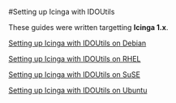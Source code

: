 #Setting up Icinga with IDOUtils

These guides were written targetting **Icinga 1.x**.

[Setting up Icinga with IDOUtils on Debian](01_01_setting_up_icinga_with_idoutils_on_debian.md)

[Setting up Icinga with IDOUtils on RHEL](01_02_setting_up_icinga_with_idoutils_on_rhel.md)

[Setting up Icinga with IDOUtils on SuSE](01_03_setting_up_icinga_with_idoutils_on_suse.md)

[Setting up Icinga with IDOUtils on Ubuntu](01_04_setting_up_icinga_with_idoutils_on_ubuntu.md)
